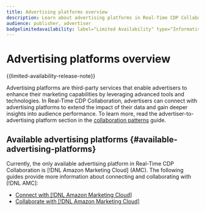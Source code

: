 ```yaml
---
title: Advertising platforms overview
description: Learn about advertising platforms in Real-Time CDP Collaboration.
audience: publisher, advertiser
badgelimitedavailability: label="Limited Availability" type="Informative" url="https://helpx.adobe.com/legal/product-descriptions/real-time-customer-data-platform-collaboration.html newtab=true"
---
```

# Advertising platforms overview

{{limited-availability-release-note}}

Advertising platforms are third-party services that enable advertisers to enhance their marketing capabilities by leveraging advanced tools and technologies. In Real-Time CDP Collaboration, advertisers can connect with advertising platforms to extend the impact of their data and gain deeper insights into audience performance. To learn more, read the advertiser-to-advertising platform section in the [collaboration patterns](/help/guide/overview/collaboration-patterns.md) guide.

## Available advertising platforms {#available-advertising-platforms}

Currently, the only available advertising platform in Real-Time CDP Collaboration is [!DNL Amazon Marketing Cloud] (AMC). The following guides provide more information about connecting and collaborating with [!DNL AMC]:

* [Connect with [!DNL Amazon Marketing Cloud]](/help/guide/connect/advertising-platforms/amc.md)
* [Collaborate with [!DNL Amazon Marketing Cloud]](/help/guide/collaborate/advertising-platforms/amc.md)